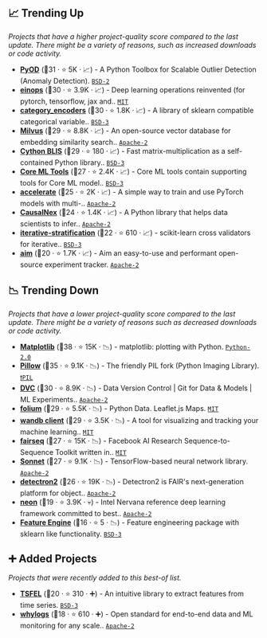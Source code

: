 ## 📈 Trending Up

_Projects that have a higher project-quality score compared to the last update. There might be a variety of reasons, such as increased downloads or code activity._

- <b><a href="https://github.com/yzhao062/pyod">PyOD</a></b> (🥇31 ·  ⭐ 5K · 📈) - A Python Toolbox for Scalable Outlier Detection (Anomaly Detection). <code><a href="http://bit.ly/3rqEWVr">BSD-2</a></code>
- <b><a href="https://github.com/arogozhnikov/einops">einops</a></b> (🥈30 ·  ⭐ 3.9K · 📈) - Deep learning operations reinvented (for pytorch, tensorflow, jax and.. <code><a href="http://bit.ly/34MBwT8">MIT</a></code>
- <b><a href="https://github.com/scikit-learn-contrib/category_encoders">category_encoders</a></b> (🥈30 ·  ⭐ 1.8K · 📈) - A library of sklearn compatible categorical variable.. <code><a href="http://bit.ly/3aKzpTv">BSD-3</a></code> <code><img src="https://git.io/JLy1F" style="display:inline;" width="13" height="13"></code>
- <b><a href="https://github.com/milvus-io/milvus">Milvus</a></b> (🥇29 ·  ⭐ 8.8K · 📈) - An open-source vector database for embedding similarity search.. <code><a href="http://bit.ly/3nYMfla">Apache-2</a></code>
- <b><a href="https://github.com/explosion/cython-blis">Cython BLIS</a></b> (🥇29 ·  ⭐ 180 · 📈) - Fast matrix-multiplication as a self-contained Python library.. <code><a href="http://bit.ly/3aKzpTv">BSD-3</a></code>
- <b><a href="https://github.com/apple/coremltools">Core ML Tools</a></b> (🥇27 ·  ⭐ 2.4K · 📈) - Core ML tools contain supporting tools for Core ML model.. <code><a href="http://bit.ly/3aKzpTv">BSD-3</a></code>
- <b><a href="https://github.com/huggingface/accelerate">accelerate</a></b> (🥇25 ·  ⭐ 2K · 📈) - A simple way to train and use PyTorch models with multi-.. <code><a href="http://bit.ly/3nYMfla">Apache-2</a></code> <code><img src="https://git.io/JLy1Q" style="display:inline;" width="13" height="13"></code>
- <b><a href="https://github.com/quantumblacklabs/causalnex">CausalNex</a></b> (🥈24 ·  ⭐ 1.4K · 📈) - A Python library that helps data scientists to infer.. <code><a href="http://bit.ly/3nYMfla">Apache-2</a></code> <code><img src="https://git.io/JLy1Q" style="display:inline;" width="13" height="13"></code> <code><img src="https://git.io/JLy1F" style="display:inline;" width="13" height="13"></code>
- <b><a href="https://github.com/trent-b/iterative-stratification">iterative-stratification</a></b> (🥉22 ·  ⭐ 610 · 📈) - scikit-learn cross validators for iterative.. <code><a href="http://bit.ly/3aKzpTv">BSD-3</a></code> <code><img src="https://git.io/JLy1F" style="display:inline;" width="13" height="13"></code>
- <b><a href="https://github.com/aimhubio/aim">aim</a></b> (🥉20 ·  ⭐ 1.7K · 📈) - Aim an easy-to-use and performant open-source experiment tracker. <code><a href="http://bit.ly/3nYMfla">Apache-2</a></code>

## 📉 Trending Down

_Projects that have a lower project-quality score compared to the last update. There might be a variety of reasons such as decreased downloads or code activity._

- <b><a href="https://github.com/matplotlib/matplotlib">Matplotlib</a></b> (🥇38 ·  ⭐ 15K · 📉) - matplotlib: plotting with Python. <code><a href="http://bit.ly/35wkF7y">Python-2.0</a></code>
- <b><a href="https://github.com/python-pillow/Pillow">Pillow</a></b> (🥇35 ·  ⭐ 9.1K · 📉) - The friendly PIL fork (Python Imaging Library). <code><a href="https://tldrlegal.com/search?q=PIL">❗️PIL</a></code>
- <b><a href="https://github.com/iterative/dvc">DVC</a></b> (🥇30 ·  ⭐ 8.9K · 📉) - Data Version Control | Git for Data & Models | ML Experiments.. <code><a href="http://bit.ly/3nYMfla">Apache-2</a></code>
- <b><a href="https://github.com/python-visualization/folium">folium</a></b> (🥈29 ·  ⭐ 5.5K · 📉) - Python Data. Leaflet.js Maps. <code><a href="http://bit.ly/34MBwT8">MIT</a></code>
- <b><a href="https://github.com/wandb/client">wandb client</a></b> (🥈29 ·  ⭐ 3.5K · 📉) - A tool for visualizing and tracking your machine learning.. <code><a href="http://bit.ly/34MBwT8">MIT</a></code>
- <b><a href="https://github.com/pytorch/fairseq">fairseq</a></b> (🥈27 ·  ⭐ 15K · 📉) - Facebook AI Research Sequence-to-Sequence Toolkit written in.. <code><a href="http://bit.ly/34MBwT8">MIT</a></code> <code><img src="https://git.io/JLy1Q" style="display:inline;" width="13" height="13"></code>
- <b><a href="https://github.com/deepmind/sonnet">Sonnet</a></b> (🥉27 ·  ⭐ 9.1K · 📉) - TensorFlow-based neural network library. <code><a href="http://bit.ly/3nYMfla">Apache-2</a></code> <code><img src="https://git.io/JLy1A" style="display:inline;" width="13" height="13"></code>
- <b><a href="https://github.com/facebookresearch/detectron2">detectron2</a></b> (🥈26 ·  ⭐ 19K · 📉) - Detectron2 is FAIR's next-generation platform for object.. <code><a href="http://bit.ly/3nYMfla">Apache-2</a></code> <code><img src="https://git.io/JLy1Q" style="display:inline;" width="13" height="13"></code>
- <b><a href="https://github.com/NervanaSystems/neon">neon</a></b> (🥉19 ·  ⭐ 3.9K · 💀) - Intel Nervana reference deep learning framework committed to best.. <code><a href="http://bit.ly/3nYMfla">Apache-2</a></code>
- <b><a href="https://github.com/solegalli/feature_engine">Feature Engine</a></b> (🥉16 ·  ⭐ 5 · 📉) - Feature engineering package with sklearn like functionality. <code><a href="http://bit.ly/3aKzpTv">BSD-3</a></code>

## ➕ Added Projects

_Projects that were recently added to this best-of list._

- <b><a href="https://github.com/fraunhoferportugal/tsfel">TSFEL</a></b> (🥉20 ·  ⭐ 310 · ➕) - An intuitive library to extract features from time series. <code><a href="http://bit.ly/3aKzpTv">BSD-3</a></code>
- <b><a href="https://github.com/whylabs/whylogs">whylogs</a></b> (🥉18 ·  ⭐ 610 · ➕) - Open standard for end-to-end data and ML monitoring for any scale.. <code><a href="http://bit.ly/3nYMfla">Apache-2</a></code>

